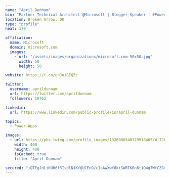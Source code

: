 ```yaml
---
name: "April Dunnam"
bio: "Partner Technical Architect @Microsoft | Blogger-Speaker | #PowerApps, #PowerAutomate, #Office365, #SharePoint | #WIT | #Karaoke Queen"
location: Broken Arrow, OK
type: "profile"
heat: 179

affiliation:
  name: Microsoft
  domain: microsoft.com
  images:
    - url: "/assets/images/organizations/microsoft.com-50x50.jpg"
      width: 50
      height: 50

website: https://t.co/enJuiGEQZc

twitter:
  username: aprildunnam
  url: https://twitter.com/aprildunnam
  followers: 10762

linkedin:
  url: https://www.linkedin.com/public-profile/in/april-dunnam

topics:
  - Power Apps

images:
  - url: https://pbs.twimg.com/profile_images/1326986540329918465/W_IJ6Ih2_400x400.jpg
    width: 400
    height: 400
    isCached: true
    title: "April Dunnam"

secured: "iQTFgJdLiKUH6f3IsdlN1KYQUCEnO/cIsAwXwY8ktSWRTKBn8t1Q4q7WfCZGmRlX8hGnmAgu4kVw/VerGctqlq3mATus0gA6kYs5NFUgpMvMK0G3Z+F8/UKzpP7ibaRYhLkxIc447QoaS9TcQ/yuBCX1ofLun98MBvWIq1/R/szJ18UuLzrIZEXv3vMC+Y44OQ3vWWHjhqSur1VbVZaxy4fP8KSnBQbuee68iTf4MKu3T01LyqfE8+nArMoTBOQANV3gbGMPobLrpfgvv2cEUvzO9jd9qCCbb8NlJWcIzgH3ssPSfe4/fZgMPHivv5kmrrDSaSrF7kKAv9oyEFAku6GNeRTffE93HvvYFUEIckDe1wRLIOaZ1JNvh/tiNDp4JPGwCSvfpjzBC4b1tNJcuXN54DfHvyaHJBx14ClLWEg=;E038XMrSdJv9G8DZiqBQ/Q=="
---
```


